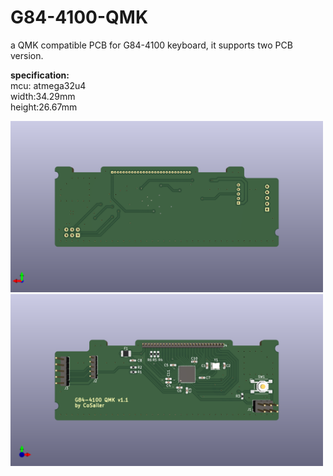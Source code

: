 # G84-4100-QMK
a QMK compatible PCB for G84-4100 keyboard, it supports two PCB version.

**specification:**\
mcu: atmega32u4\
width:34.29mm\
height:26.67mm

<img src="./G84-4100/G84-4100-b.png" width="500">
<img src="./G84-4100/G84-4100-f.png" width="500">

